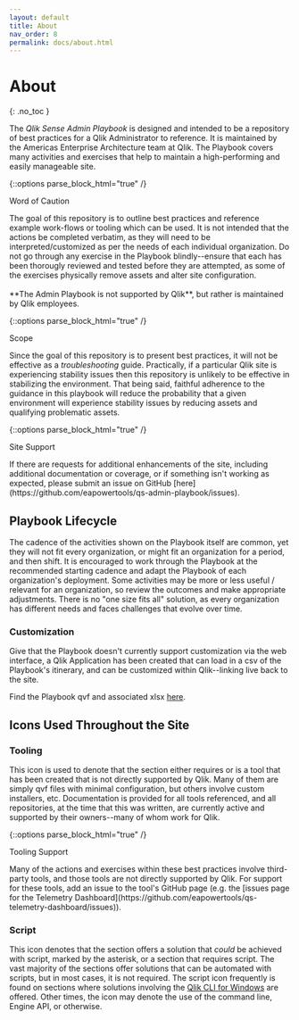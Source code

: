 ```yaml
---
layout: default
title: About
nav_order: 8
permalink: docs/about.html
---
```


# About
{: .no_toc }

The _Qlik Sense Admin Playbook_ is designed and intended to be a repository of best practices for a Qlik Administrator to reference. It is maintained by the Americas Enterprise Architecture team at Qlik. The Playbook covers many activities and exercises that help to maintain a high-performing and easily manageable site.

{::options parse_block_html="true" /}
<div class="card">
<div class="card-header-warning">
<i class="fas fa-exclamation-triangle fa-sm"></i> Word of Caution
</div>
<div class="card-body">
<p>The goal of this repository is to outline best practices and reference example work-flows or tooling which can be used. It is not intended that the actions be completed verbatim, as they will need to be interpreted/customized as per the needs of each individual organization. Do not go through any exercise in the Playbook blindly--ensure that each has been thorougly reviewed and tested before they are attempted, as some of the exercises physically remove assets and alter site configuration.
<br><br>
**The Admin Playbook is not supported by Qlik**, but rather is maintained by Qlik employees.
</p>
</div>
</div>

{::options parse_block_html="true" /}
<div class="card">
<div class="card-header-warning">
<i class="fas fa-exclamation-triangle fa-sm"></i> Scope
</div>
<div class="card-body">
<p>Since the goal of this repository is to present best practices, it will not be effective as a <i>troubleshooting</i> guide. Practically, if a particular Qlik site is experiencing stability issues then this repository is unlikely to be effective in stabilizing the environment. That being said, faithful adherence to the guidance in this playbook will reduce the probability that a given environment will experience stability issues by reducing assets and qualifying problematic assets.
</p>
</div>
</div>

{::options parse_block_html="true" /}
<div class="card">
<div class="card-header-support">
<i class="fas fa-hands-helping fa-sm"></i> Site Support
</div>
<div class="card-body">
<p>If there are requests for additional enhancements of the site, including additional documentation or coverage, or if something isn't working as expected, please submit an issue on GitHub [here](https://github.com/eapowertools/qs-admin-playbook/issues).</p>
</div>
</div>


## Playbook Lifecycle

The cadence of the activities shown on the Playbook itself are common, yet they will not fit every organization, or might fit an organization for a period, and then shift. It is encouraged to work through the Playbook at the recommended starting cadence and adapt the Playbook of each organization's deployment. Some activities may be more or less useful / relevant for an organization, so review the outcomes and make appropriate adjustments. There is no "one size fits all" solution, as every organization has different needs and faces challenges that evolve over time.

### Customization

Give that the Playbook doesn't currently support customization via the web interface, a Qlik Application has been created that can load in a csv of the Playbook's itinerary, and can be customized within Qlik--linking live back to the site.

Find the Playbook qvf and associated xlsx [here](https://github.com/eapowertools/qs-admin-playbook/tree/master/attachments/custom_app).

## Icons Used Throughout the Site

### Tooling <i class="fas fa-tools fa-xs"></i>

This icon is used to denote that the section either requires or is a tool that has been created that is not directly supported by Qlik. Many of them are simply qvf files with minimal configuration, but others involve custom installers, etc. Documentation is provided for all tools referenced, and all repositories, at the time that this was written, are currently active and supported by their owners--many of whom work for Qlik.

{::options parse_block_html="true" /}
<div class="card">
<div class="card-header-support">
<i class="fas fa-tools fa-xs"></i> Tooling Support
</div>
<div class="card-body">
<p>Many of the actions and exercises within these best practices involve third-party tools, and those tools are not directly supported by Qlik. For support for these tools, add an issue to the tool's GitHub page (e.g. the [issues page for the Telemetry Dashboard](https://github.com/eapowertools/qs-telemetry-dashboard/issues)). </p>
</div>
</div>

### Script <i class="fas fa-file-code fa-xs" title="API | Requires Script"></i> 

This icon denotes that the section offers a solution that _could_ be achieved with script, marked by the asterisk, or a section that requires script. The vast majority of the sections offer solutions that can be automated with scripts, but in most cases, it is not required. The script icon frequently is found on sections where solutions involving the [Qlik CLI for Windows](tooling/qlik_cli.md) are offered. Other times, the icon may denote the use of the command line, Engine API, or otherwise.


